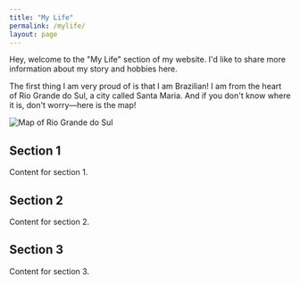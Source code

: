 ```yaml
---
title: "My Life"
permalink: /mylife/
layout: page
---
```


Hey, welcome to the "My Life" section of my website. I'd like to share more information about my story and hobbies here.

The first thing I am very proud of is that I am Brazilian! I am from the heart of Rio Grande do Sul, a city called Santa Maria. And if you don't know where it is, don't worry—here is the map! 

![Map of Rio Grande do Sul](https://github.com/jordanarechgs/jordanarechgs.github.io/raw/master/images/riograndedosul.png)


## Section 1
Content for section 1.

## Section 2
Content for section 2.

## Section 3
Content for section 3.
